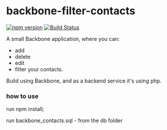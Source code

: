 # backbone-filter-contacts

[![npm version](https://badge.fury.io/js/backbone-contacts-filter.svg)](http://badge.fury.io/js/backbone-contacts-filter) [![Build Status](https://travis-ci.org/IonutC/backbone-filter-contacts.svg?branch=master)](https://travis-ci.org/IonutC/backbone-filter-contacts)

A small Backbone application, where you can:
- add
- delete
- edit
- filter 
your contacts.

Build using Backbone, and as a backend service it's using php.


### how to use
run npm install;

run backbone_contacts.sql - from the db folder


